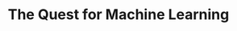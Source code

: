 ---
category: ["The Quest for Machine Learning"] #Category ID.
title: "The Quest for Machine Learning" #Category title.
description: ML 모의 면접 스터디
---